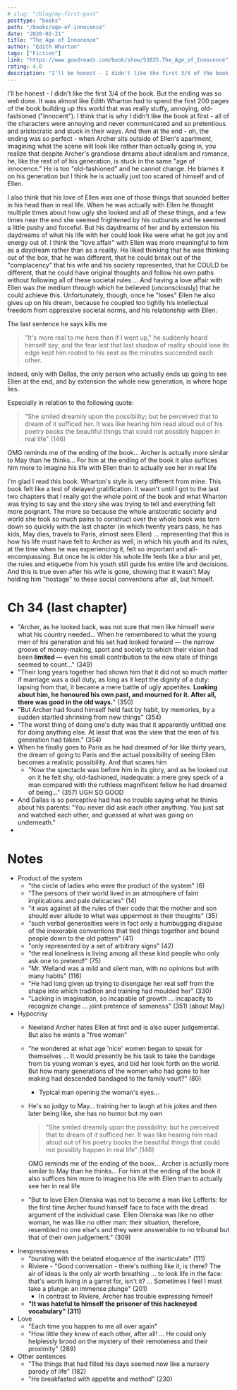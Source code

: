 ```yaml
---
# slug: "/blog/my-first-post"
posttype: "books"
path: "/books/age-of-innocence"
date: "2020-02-21"
title: "The Age of Innocence"
author: "Edith Wharton"
tags: ["Fiction"]
link: "https://www.goodreads.com/book/show/53835.The_Age_of_Innocence"
rating: 4.0
description: "I'll be honest - I didn't like the first 3/4 of the book. But the ending was so well done. It was almost like Edith Wharton had to spend the first 200 pages of the book building up this world that was really stuffy, annoying, old-fashioned ('innocent')."
---
```


I'll be honest - I didn't like the first 3/4 of the book. But the ending was so well done. It was almost like Edith Wharton had to spend the first 200 pages of the book building up this world that was really stuffy, annoying, old-fashioned ("innocent"). I think that is why I didn't like the book at first - all of the characters were annoying and never communicated and so pretentious and aristocratic and stuck in their ways. And then at the end - oh, the ending was so perfect - when Archer sits outside of Ellen's apartment, imagining what the scene will look like rather than actually going in, you realize that despite Archer's grandiose dreams about idealism and romance, he, like the rest of of his generation, is stuck in the same "age of innocence." He is too "old-fashioned" and he cannot change. He blames it on his generation but I think he is actually just too scared of himself and of Ellen.

I also think that his love of Ellen was one of those things that sounded better in his head than in real life. When he was actually with Ellen he thought multiple times about how ugly she looked and all of these things, and a few times near the end she seemed frightened by his outbursts and he seemed a little pushy and forceful. But his daydreams of her and by extension his daydreams of what his life with her could look like were what he got joy and energy out of. I think the "love affair" with Ellen was more meaningful to him as a daydream rather than as a reality. He liked thinking that he was thinking out of the box, that he was different, that he could break out of the "complacency" that his wife and his society represented, that he COULD be different, that he could have original thoughts and follow his own paths without following all of these societal rules ... And having a love affair with Ellen was the medium through which he believed (unconsciously) that he could achieve this. Unfortunately, though, once he "loses" Ellen he also gives up on his dream, because he coupled too tightly his intellectual freedom from oppressive societal norms, and his relationship with Ellen. 

The last sentence he says kills me

> "It's more real to me here than if I went up," he suddenly heard himself say; and the fear lest that last shadow of reality should lose its edge kept him rooted to his seat as the minutes succeeded each other.

Indeed, only with Dallas, the only person who actually ends up going to see Ellen at the end, and by extension the whole new generation, is where hope lies. 

Especially in relation to the following quote:

> "She smiled dreamily upon the possibility; but he perceived that to dream of it sufficed her. It was like hearing him read aloud out of his poetry books the beautiful things that could not possibly happen in real life" (146)

OMG reminds me of the ending of the book... Archer is actually more similar to May than he thinks... For him at the ending of the book it also suffices him more to imagine his life with Ellen than to actually see her in real life

I'm glad I read this book. Wharton's style is very different from mine. This book felt like a test of delayed gratification. It wasn't until I got to the last two chapters that I really got the whole point of the book and what Wharton was trying to say and the story she was trying to tell and everything felt more poignant. The more so because the whole aristocratic society and world she took so much pains to construct over the whole book was torn down so quickly with the last chapter (in which twenty years pass, he has kids, May dies, travels to Paris, almost sees Ellen) ... representing that this is how his life must have felt to Archer as well, in which his youth and its rules, at the time when he was experiencing it, felt so important and all-encompassing. But once he is older his whole life feels like a blur and yet, the rules and etiquette from his youth still guide his entire life and decisions. And this is true even after his wife is gone, showing that it wasn't May holding him "hostage" to these social conventions after all, but himself.

# Ch 34 (last chapter)

- "Archer, as he looked back, was not sure that men like himself *were* what his country needed... When he remembered to what the young men of his generation and his set had looked forward — the narrow groove of money-making, sport and society to which their vision had been **limited —** even his small contribution to the new state of things seemed to count..." (349)
- "Their long years together had shown him that it did not so much matter if marriage was a dull duty, as long as it kept the dignity of a duty: lapsing from that, it became a mere battle of ugly appetites. **Looking about him, he honoured his own past, and mourned for it. After all, there was good in the old ways.**" (350)
- "But Archer had found himself held fast by habit, by memories, by a sudden startled shrinking from new things" (354)
- "The worst thing of doing one's duty was that it apparently unfitted one for doing anything else. At least that was the view that the men of his generation had taken." (354)
- When he finally goes to Paris as he had dreamed of for like thirty years, the dream of going to Paris and the actual possibility of seeing Ellen becomes a realistic possibility. And that scares him
    - "Now the spectacle was before him in its glory, and as he looked out on it he felt shy, old-fashioned, inadequate: a mere grey speck of a man compared with the ruthless magnificent fellow he had dreamed of being..." (357) UGH SO GOOD
- And Dallas is so perceptive had has no trouble saying what he thinks about his parents: "You never did ask each other anything. You just sat and watched each other, and guessed at what was going on underneath."
- 

# Notes

- Product of the system
    - "the circle of ladies who were the product of the system" (6)
    - "The persons of their world lived in an atmosphere of faint implications and pale delicacies" (14)
    - "it was against all the rules of their code that the mother and son should ever allude to what was uppermost in their thoughts" (35)
    - "such verbal generosities were in fact only a humbugging disguise of the inexorable conventions that tied things together and bound people down to the old pattern" (41)
    - "only represented by a set of arbitrary signs" (42)
    - "the real loneliness is living among all these kind people who only ask one to pretend!" (75)
    - "Mr. Welland was a mild and silent man, with no opinions but with many habits" (116)
    - "He had long given up trying to disengage her real self from the shape into which tradition and training had moulded her" (330)
    - "Lacking in imagination, so incapable of growth ... incapacity to recognize change ... joint pretence of sameness" (351) (about May)
- Hypocrisy
    - Newland Archer hates Ellen at first and is also super judgemental. But also he wants a "free woman"
    - "he wondered at what age 'nice' women began to speak for themselves ... It would presently be his task to take the bandage from tis young woman's eyes, and bid her look forth on the world. But how many generations of the women who had gone to her making had descended bandaged to the family vault?" (80)
        - Typical man opening the woman's eyes...
    - He's so judgy to May... training her to laugh at his jokes and then later being like, she has no humor but my own

        > "She smiled dreamily upon the possibility; but he perceived that to dream of it sufficed her. It was like hearing him read aloud out of his poetry books the beautiful things that could not possibly happen in real life" (146)

        OMG reminds me of the ending of the book... Archer is actually more similar to May than he thinks... For him at the ending of the book it also suffices him more to imagine his life with Ellen than to actually see her in real life

    - "But to love Ellen Olenska was not to become a man like Lefferts: for the first time Archer found himself face to face with the dread argument of the individual case. Ellen Olenska was like no other woman, he was like no other man: their situation, therefore, resembled no one else's and they were answerable to no tribunal but that of their own judgement." (309)
- Inexpressiveness
    - "bursting with the belated eloquence of the inarticulate" (111)
    - Riviere - "Good conversation - there's nothing like it, is there? The air of ideas is the only air worth breathing ... to look life in the face: that's worth living in a garret for, isn't it? ... Sometimes I feel I must take a plunge: an immense plunge" (201)
        - In contrast to Riviere, Archer has trouble expressing himself
    - **"It was hateful to himself the prisoner of this hackneyed vocabulary" (311)**
- Love
    - "Each time you happen to me all over again"
    - "How little they knew of each other, after all! ... He could only helplessly brood on the mystery of their remoteness and their proximity" (289)
- Other sentences
    - "The things that had filled his days seemed now like a nursery parody of life" (182)
    - "He breakfasted with appetite and method" (230)